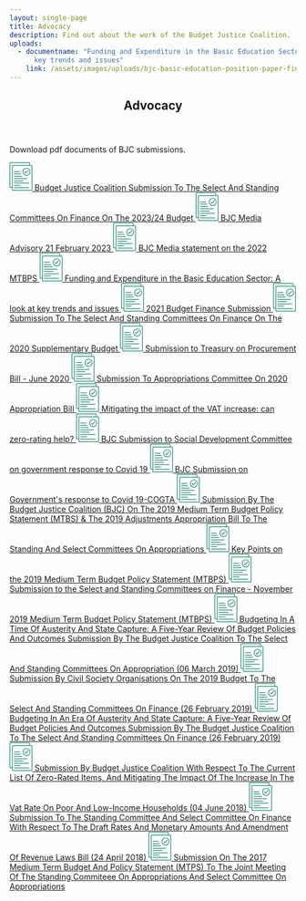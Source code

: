 ```yaml
---
layout: single-page
title: Advocacy
description: Find out about the work of the Budget Justice Coalition.
uploads:
  - documentname: "Funding and Expenditure in the Basic Education Sector: A look at
      key trends and issues"
    link: /assets/images/uploads/bjc-basic-education-position-paper-final.pdf
---
```


<div class="component-wrapper">
  <div class="content-container">
    <header class="header-cta">
      <h2 class="section-header">Advocacy</h2>
    </header>
    <!-- <article class="bottom-margin">
      <p>Download pdf documents of BJC submissions.</p>
      {% for pdf in page.uploads %}
      <a href="{{ pdf.link }}" class="download-link" download>
        <svg xmlns="http://www.w3.org/2000/svg" width="40" height="50" viewBox="0 0 40 50"><title>document</title><g id="ae05b3af-da16-4236-99d2-0726b6765807" data-name="Layer 2"><g id="bf02b67b-9ad3-4ecd-b59f-7ad7a3fe1c9e" data-name="Layer 1"><path d="M38.39,5.06H35.73V1.63A1.62,1.62,0,0,0,34.12,0H1.62A1.62,1.62,0,0,0,0,1.63V43.31a1.62,1.62,0,0,0,1.62,1.62H4.28v3.44A1.62,1.62,0,0,0,5.89,50h32.5A1.62,1.62,0,0,0,40,48.37V6.7a1.63,1.63,0,0,0-1.61-1.64ZM1.62,43.71a.4.4,0,0,1-.41-.4V1.63a.41.41,0,0,1,.41-.41h32.5a.41.41,0,0,1,.4.41V5.06H5.89A1.63,1.63,0,0,0,4.28,6.7v37Zm37.17,4.66a.41.41,0,0,1-.4.41H5.89a.42.42,0,0,1-.41-.41V6.7a.41.41,0,0,1,.41-.41h32.5a.4.4,0,0,1,.4.41Z" fill="#238a74"/><path d="M30,9.91a6.89,6.89,0,1,0,6.8,6.89A6.86,6.86,0,0,0,30,9.91Zm0,12.55A5.67,5.67,0,1,1,35.6,16.8,5.64,5.64,0,0,1,30,22.46Z" fill="#238a74"/><path d="M32.44,14.07l-4,4-.8-1.39a.59.59,0,0,0-.82-.22.6.6,0,0,0-.22.83L27.8,19.4a.65.65,0,0,0,.45.3h.08a.56.56,0,0,0,.42-.18l4.54-4.59a.6.6,0,0,0,0-.86.59.59,0,0,0-.85,0Z" fill="#238a74"/><path d="M8.08,17.22h9.48a.61.61,0,0,0,0-1.22H8.08a.61.61,0,0,0,0,1.22Z" fill="#238a74"/><path d="M8.08,21.21H19.53a.61.61,0,0,0,.61-.61.61.61,0,0,0-.61-.61H8.08a.61.61,0,0,0-.61.61A.61.61,0,0,0,8.08,21.21Z" fill="#238a74"/><path d="M8.08,25.2H21.6a.62.62,0,0,0,0-1.23H8.08a.62.62,0,0,0,0,1.23Z" fill="#238a74"/><path d="M8.08,29.18H30.8a.61.61,0,0,0,.61-.61A.61.61,0,0,0,30.8,28H8.08a.61.61,0,0,0-.61.61A.61.61,0,0,0,8.08,29.18Z" fill="#238a74"/><path d="M8.08,33.18H23.76a.61.61,0,0,0,0-1.22H8.08a.61.61,0,0,0,0,1.22Z" fill="#238a74"/><path d="M33.43,36H8.08a.61.61,0,0,0,0,1.22H33.43a.61.61,0,1,0,0-1.22Z" fill="#238a74"/><path d="M8.08,41.16H18.6a.61.61,0,0,0,0-1.22H8.08a.61.61,0,0,0,0,1.22Z" fill="#238a74"/><path d="M33.43,43.93H8.08a.61.61,0,0,0,0,1.22H33.43a.61.61,0,0,0,0-1.22Z" fill="#238a74"/></g></g></svg>
        {{ pdf.documentname }}
        {% endfor %}
      </a>
    </article> -->
    <article class="bottom-margin">
      <p>Download pdf documents of BJC submissions.</p>
      <a href="/assets/downloads/2023BudgetBJCSubmissiontotheFinanceCommittees.pdf" class="download-link" download>
        <svg xmlns="http://www.w3.org/2000/svg" width="40" height="50" viewBox="0 0 40 50"><title>document</title><g id="ae05b3af-da16-4236-99d2-0726b6765807" data-name="Layer 2"><g id="bf02b67b-9ad3-4ecd-b59f-7ad7a3fe1c9e" data-name="Layer 1"><path d="M38.39,5.06H35.73V1.63A1.62,1.62,0,0,0,34.12,0H1.62A1.62,1.62,0,0,0,0,1.63V43.31a1.62,1.62,0,0,0,1.62,1.62H4.28v3.44A1.62,1.62,0,0,0,5.89,50h32.5A1.62,1.62,0,0,0,40,48.37V6.7a1.63,1.63,0,0,0-1.61-1.64ZM1.62,43.71a.4.4,0,0,1-.41-.4V1.63a.41.41,0,0,1,.41-.41h32.5a.41.41,0,0,1,.4.41V5.06H5.89A1.63,1.63,0,0,0,4.28,6.7v37Zm37.17,4.66a.41.41,0,0,1-.4.41H5.89a.42.42,0,0,1-.41-.41V6.7a.41.41,0,0,1,.41-.41h32.5a.4.4,0,0,1,.4.41Z" fill="#238a74"/><path d="M30,9.91a6.89,6.89,0,1,0,6.8,6.89A6.86,6.86,0,0,0,30,9.91Zm0,12.55A5.67,5.67,0,1,1,35.6,16.8,5.64,5.64,0,0,1,30,22.46Z" fill="#238a74"/><path d="M32.44,14.07l-4,4-.8-1.39a.59.59,0,0,0-.82-.22.6.6,0,0,0-.22.83L27.8,19.4a.65.65,0,0,0,.45.3h.08a.56.56,0,0,0,.42-.18l4.54-4.59a.6.6,0,0,0,0-.86.59.59,0,0,0-.85,0Z" fill="#238a74"/><path d="M8.08,17.22h9.48a.61.61,0,0,0,0-1.22H8.08a.61.61,0,0,0,0,1.22Z" fill="#238a74"/><path d="M8.08,21.21H19.53a.61.61,0,0,0,.61-.61.61.61,0,0,0-.61-.61H8.08a.61.61,0,0,0-.61.61A.61.61,0,0,0,8.08,21.21Z" fill="#238a74"/><path d="M8.08,25.2H21.6a.62.62,0,0,0,0-1.23H8.08a.62.62,0,0,0,0,1.23Z" fill="#238a74"/><path d="M8.08,29.18H30.8a.61.61,0,0,0,.61-.61A.61.61,0,0,0,30.8,28H8.08a.61.61,0,0,0-.61.61A.61.61,0,0,0,8.08,29.18Z" fill="#238a74"/><path d="M8.08,33.18H23.76a.61.61,0,0,0,0-1.22H8.08a.61.61,0,0,0,0,1.22Z" fill="#238a74"/><path d="M33.43,36H8.08a.61.61,0,0,0,0,1.22H33.43a.61.61,0,1,0,0-1.22Z" fill="#238a74"/><path d="M8.08,41.16H18.6a.61.61,0,0,0,0-1.22H8.08a.61.61,0,0,0,0,1.22Z" fill="#238a74"/><path d="M33.43,43.93H8.08a.61.61,0,0,0,0,1.22H33.43a.61.61,0,0,0,0-1.22Z" fill="#238a74"/></g></g></svg>
        Budget Justice Coalition Submission To The Select And Standing Committees On Finance On The 2023/24 Budget
      </a>
      <a href="/assets/downloads/BJC-MediaAdvisory-21February2023.pdf" class="download-link" download>
        <svg xmlns="http://www.w3.org/2000/svg" width="40" height="50" viewBox="0 0 40 50"><title>document</title><g id="ae05b3af-da16-4236-99d2-0726b6765807" data-name="Layer 2"><g id="bf02b67b-9ad3-4ecd-b59f-7ad7a3fe1c9e" data-name="Layer 1"><path d="M38.39,5.06H35.73V1.63A1.62,1.62,0,0,0,34.12,0H1.62A1.62,1.62,0,0,0,0,1.63V43.31a1.62,1.62,0,0,0,1.62,1.62H4.28v3.44A1.62,1.62,0,0,0,5.89,50h32.5A1.62,1.62,0,0,0,40,48.37V6.7a1.63,1.63,0,0,0-1.61-1.64ZM1.62,43.71a.4.4,0,0,1-.41-.4V1.63a.41.41,0,0,1,.41-.41h32.5a.41.41,0,0,1,.4.41V5.06H5.89A1.63,1.63,0,0,0,4.28,6.7v37Zm37.17,4.66a.41.41,0,0,1-.4.41H5.89a.42.42,0,0,1-.41-.41V6.7a.41.41,0,0,1,.41-.41h32.5a.4.4,0,0,1,.4.41Z" fill="#238a74"/><path d="M30,9.91a6.89,6.89,0,1,0,6.8,6.89A6.86,6.86,0,0,0,30,9.91Zm0,12.55A5.67,5.67,0,1,1,35.6,16.8,5.64,5.64,0,0,1,30,22.46Z" fill="#238a74"/><path d="M32.44,14.07l-4,4-.8-1.39a.59.59,0,0,0-.82-.22.6.6,0,0,0-.22.83L27.8,19.4a.65.65,0,0,0,.45.3h.08a.56.56,0,0,0,.42-.18l4.54-4.59a.6.6,0,0,0,0-.86.59.59,0,0,0-.85,0Z" fill="#238a74"/><path d="M8.08,17.22h9.48a.61.61,0,0,0,0-1.22H8.08a.61.61,0,0,0,0,1.22Z" fill="#238a74"/><path d="M8.08,21.21H19.53a.61.61,0,0,0,.61-.61.61.61,0,0,0-.61-.61H8.08a.61.61,0,0,0-.61.61A.61.61,0,0,0,8.08,21.21Z" fill="#238a74"/><path d="M8.08,25.2H21.6a.62.62,0,0,0,0-1.23H8.08a.62.62,0,0,0,0,1.23Z" fill="#238a74"/><path d="M8.08,29.18H30.8a.61.61,0,0,0,.61-.61A.61.61,0,0,0,30.8,28H8.08a.61.61,0,0,0-.61.61A.61.61,0,0,0,8.08,29.18Z" fill="#238a74"/><path d="M8.08,33.18H23.76a.61.61,0,0,0,0-1.22H8.08a.61.61,0,0,0,0,1.22Z" fill="#238a74"/><path d="M33.43,36H8.08a.61.61,0,0,0,0,1.22H33.43a.61.61,0,1,0,0-1.22Z" fill="#238a74"/><path d="M8.08,41.16H18.6a.61.61,0,0,0,0-1.22H8.08a.61.61,0,0,0,0,1.22Z" fill="#238a74"/><path d="M33.43,43.93H8.08a.61.61,0,0,0,0,1.22H33.43a.61.61,0,0,0,0-1.22Z" fill="#238a74"/></g></g></svg>
        BJC Media Advisory 21 February 2023
      </a>
      <a href="/assets/downloads/BJCMediastatementonthe2022MTBPS.pdf" class="download-link" download>
        <svg xmlns="http://www.w3.org/2000/svg" width="40" height="50" viewBox="0 0 40 50"><title>document</title><g id="ae05b3af-da16-4236-99d2-0726b6765807" data-name="Layer 2"><g id="bf02b67b-9ad3-4ecd-b59f-7ad7a3fe1c9e" data-name="Layer 1"><path d="M38.39,5.06H35.73V1.63A1.62,1.62,0,0,0,34.12,0H1.62A1.62,1.62,0,0,0,0,1.63V43.31a1.62,1.62,0,0,0,1.62,1.62H4.28v3.44A1.62,1.62,0,0,0,5.89,50h32.5A1.62,1.62,0,0,0,40,48.37V6.7a1.63,1.63,0,0,0-1.61-1.64ZM1.62,43.71a.4.4,0,0,1-.41-.4V1.63a.41.41,0,0,1,.41-.41h32.5a.41.41,0,0,1,.4.41V5.06H5.89A1.63,1.63,0,0,0,4.28,6.7v37Zm37.17,4.66a.41.41,0,0,1-.4.41H5.89a.42.42,0,0,1-.41-.41V6.7a.41.41,0,0,1,.41-.41h32.5a.4.4,0,0,1,.4.41Z" fill="#238a74"/><path d="M30,9.91a6.89,6.89,0,1,0,6.8,6.89A6.86,6.86,0,0,0,30,9.91Zm0,12.55A5.67,5.67,0,1,1,35.6,16.8,5.64,5.64,0,0,1,30,22.46Z" fill="#238a74"/><path d="M32.44,14.07l-4,4-.8-1.39a.59.59,0,0,0-.82-.22.6.6,0,0,0-.22.83L27.8,19.4a.65.65,0,0,0,.45.3h.08a.56.56,0,0,0,.42-.18l4.54-4.59a.6.6,0,0,0,0-.86.59.59,0,0,0-.85,0Z" fill="#238a74"/><path d="M8.08,17.22h9.48a.61.61,0,0,0,0-1.22H8.08a.61.61,0,0,0,0,1.22Z" fill="#238a74"/><path d="M8.08,21.21H19.53a.61.61,0,0,0,.61-.61.61.61,0,0,0-.61-.61H8.08a.61.61,0,0,0-.61.61A.61.61,0,0,0,8.08,21.21Z" fill="#238a74"/><path d="M8.08,25.2H21.6a.62.62,0,0,0,0-1.23H8.08a.62.62,0,0,0,0,1.23Z" fill="#238a74"/><path d="M8.08,29.18H30.8a.61.61,0,0,0,.61-.61A.61.61,0,0,0,30.8,28H8.08a.61.61,0,0,0-.61.61A.61.61,0,0,0,8.08,29.18Z" fill="#238a74"/><path d="M8.08,33.18H23.76a.61.61,0,0,0,0-1.22H8.08a.61.61,0,0,0,0,1.22Z" fill="#238a74"/><path d="M33.43,36H8.08a.61.61,0,0,0,0,1.22H33.43a.61.61,0,1,0,0-1.22Z" fill="#238a74"/><path d="M8.08,41.16H18.6a.61.61,0,0,0,0-1.22H8.08a.61.61,0,0,0,0,1.22Z" fill="#238a74"/><path d="M33.43,43.93H8.08a.61.61,0,0,0,0,1.22H33.43a.61.61,0,0,0,0-1.22Z" fill="#238a74"/></g></g></svg>
        BJC Media statement on the 2022 MTBPS
      </a>
      <a href="/assets/downloads/funding-and-expenditure-in the-basic-education-sector.pdf" class="download-link" download>
        <svg xmlns="http://www.w3.org/2000/svg" width="40" height="50" viewBox="0 0 40 50"><title>document</title><g id="ae05b3af-da16-4236-99d2-0726b6765807" data-name="Layer 2"><g id="bf02b67b-9ad3-4ecd-b59f-7ad7a3fe1c9e" data-name="Layer 1"><path d="M38.39,5.06H35.73V1.63A1.62,1.62,0,0,0,34.12,0H1.62A1.62,1.62,0,0,0,0,1.63V43.31a1.62,1.62,0,0,0,1.62,1.62H4.28v3.44A1.62,1.62,0,0,0,5.89,50h32.5A1.62,1.62,0,0,0,40,48.37V6.7a1.63,1.63,0,0,0-1.61-1.64ZM1.62,43.71a.4.4,0,0,1-.41-.4V1.63a.41.41,0,0,1,.41-.41h32.5a.41.41,0,0,1,.4.41V5.06H5.89A1.63,1.63,0,0,0,4.28,6.7v37Zm37.17,4.66a.41.41,0,0,1-.4.41H5.89a.42.42,0,0,1-.41-.41V6.7a.41.41,0,0,1,.41-.41h32.5a.4.4,0,0,1,.4.41Z" fill="#238a74"/><path d="M30,9.91a6.89,6.89,0,1,0,6.8,6.89A6.86,6.86,0,0,0,30,9.91Zm0,12.55A5.67,5.67,0,1,1,35.6,16.8,5.64,5.64,0,0,1,30,22.46Z" fill="#238a74"/><path d="M32.44,14.07l-4,4-.8-1.39a.59.59,0,0,0-.82-.22.6.6,0,0,0-.22.83L27.8,19.4a.65.65,0,0,0,.45.3h.08a.56.56,0,0,0,.42-.18l4.54-4.59a.6.6,0,0,0,0-.86.59.59,0,0,0-.85,0Z" fill="#238a74"/><path d="M8.08,17.22h9.48a.61.61,0,0,0,0-1.22H8.08a.61.61,0,0,0,0,1.22Z" fill="#238a74"/><path d="M8.08,21.21H19.53a.61.61,0,0,0,.61-.61.61.61,0,0,0-.61-.61H8.08a.61.61,0,0,0-.61.61A.61.61,0,0,0,8.08,21.21Z" fill="#238a74"/><path d="M8.08,25.2H21.6a.62.62,0,0,0,0-1.23H8.08a.62.62,0,0,0,0,1.23Z" fill="#238a74"/><path d="M8.08,29.18H30.8a.61.61,0,0,0,.61-.61A.61.61,0,0,0,30.8,28H8.08a.61.61,0,0,0-.61.61A.61.61,0,0,0,8.08,29.18Z" fill="#238a74"/><path d="M8.08,33.18H23.76a.61.61,0,0,0,0-1.22H8.08a.61.61,0,0,0,0,1.22Z" fill="#238a74"/><path d="M33.43,36H8.08a.61.61,0,0,0,0,1.22H33.43a.61.61,0,1,0,0-1.22Z" fill="#238a74"/><path d="M8.08,41.16H18.6a.61.61,0,0,0,0-1.22H8.08a.61.61,0,0,0,0,1.22Z" fill="#238a74"/><path d="M33.43,43.93H8.08a.61.61,0,0,0,0,1.22H33.43a.61.61,0,0,0,0-1.22Z" fill="#238a74"/></g></g></svg>
        Funding and Expenditure in the Basic Education Sector: A look at key trends and issues
      </a>
      <a href="/assets/downloads/2021BudgetFinanceSubmission.pdf" class="download-link" download>
        <svg xmlns="http://www.w3.org/2000/svg" width="40" height="50" viewBox="0 0 40 50"><title>document</title><g id="ae05b3af-da16-4236-99d2-0726b6765807" data-name="Layer 2"><g id="bf02b67b-9ad3-4ecd-b59f-7ad7a3fe1c9e" data-name="Layer 1"><path d="M38.39,5.06H35.73V1.63A1.62,1.62,0,0,0,34.12,0H1.62A1.62,1.62,0,0,0,0,1.63V43.31a1.62,1.62,0,0,0,1.62,1.62H4.28v3.44A1.62,1.62,0,0,0,5.89,50h32.5A1.62,1.62,0,0,0,40,48.37V6.7a1.63,1.63,0,0,0-1.61-1.64ZM1.62,43.71a.4.4,0,0,1-.41-.4V1.63a.41.41,0,0,1,.41-.41h32.5a.41.41,0,0,1,.4.41V5.06H5.89A1.63,1.63,0,0,0,4.28,6.7v37Zm37.17,4.66a.41.41,0,0,1-.4.41H5.89a.42.42,0,0,1-.41-.41V6.7a.41.41,0,0,1,.41-.41h32.5a.4.4,0,0,1,.4.41Z" fill="#238a74"/><path d="M30,9.91a6.89,6.89,0,1,0,6.8,6.89A6.86,6.86,0,0,0,30,9.91Zm0,12.55A5.67,5.67,0,1,1,35.6,16.8,5.64,5.64,0,0,1,30,22.46Z" fill="#238a74"/><path d="M32.44,14.07l-4,4-.8-1.39a.59.59,0,0,0-.82-.22.6.6,0,0,0-.22.83L27.8,19.4a.65.65,0,0,0,.45.3h.08a.56.56,0,0,0,.42-.18l4.54-4.59a.6.6,0,0,0,0-.86.59.59,0,0,0-.85,0Z" fill="#238a74"/><path d="M8.08,17.22h9.48a.61.61,0,0,0,0-1.22H8.08a.61.61,0,0,0,0,1.22Z" fill="#238a74"/><path d="M8.08,21.21H19.53a.61.61,0,0,0,.61-.61.61.61,0,0,0-.61-.61H8.08a.61.61,0,0,0-.61.61A.61.61,0,0,0,8.08,21.21Z" fill="#238a74"/><path d="M8.08,25.2H21.6a.62.62,0,0,0,0-1.23H8.08a.62.62,0,0,0,0,1.23Z" fill="#238a74"/><path d="M8.08,29.18H30.8a.61.61,0,0,0,.61-.61A.61.61,0,0,0,30.8,28H8.08a.61.61,0,0,0-.61.61A.61.61,0,0,0,8.08,29.18Z" fill="#238a74"/><path d="M8.08,33.18H23.76a.61.61,0,0,0,0-1.22H8.08a.61.61,0,0,0,0,1.22Z" fill="#238a74"/><path d="M33.43,36H8.08a.61.61,0,0,0,0,1.22H33.43a.61.61,0,1,0,0-1.22Z" fill="#238a74"/><path d="M8.08,41.16H18.6a.61.61,0,0,0,0-1.22H8.08a.61.61,0,0,0,0,1.22Z" fill="#238a74"/><path d="M33.43,43.93H8.08a.61.61,0,0,0,0,1.22H33.43a.61.61,0,0,0,0-1.22Z" fill="#238a74"/></g></g></svg>
        2021 Budget Finance Submission
      </a>
      <a href="/assets/downloads/20200630BJCSUBMISSIONTOFINANCECOMMITTEESONSUPPLEMENTARYBUDGET.pdf" class="download-link" download>
        <svg xmlns="http://www.w3.org/2000/svg" width="40" height="50" viewBox="0 0 40 50"><title>document</title><g id="ae05b3af-da16-4236-99d2-0726b6765807" data-name="Layer 2"><g id="bf02b67b-9ad3-4ecd-b59f-7ad7a3fe1c9e" data-name="Layer 1"><path d="M38.39,5.06H35.73V1.63A1.62,1.62,0,0,0,34.12,0H1.62A1.62,1.62,0,0,0,0,1.63V43.31a1.62,1.62,0,0,0,1.62,1.62H4.28v3.44A1.62,1.62,0,0,0,5.89,50h32.5A1.62,1.62,0,0,0,40,48.37V6.7a1.63,1.63,0,0,0-1.61-1.64ZM1.62,43.71a.4.4,0,0,1-.41-.4V1.63a.41.41,0,0,1,.41-.41h32.5a.41.41,0,0,1,.4.41V5.06H5.89A1.63,1.63,0,0,0,4.28,6.7v37Zm37.17,4.66a.41.41,0,0,1-.4.41H5.89a.42.42,0,0,1-.41-.41V6.7a.41.41,0,0,1,.41-.41h32.5a.4.4,0,0,1,.4.41Z" fill="#238a74"/><path d="M30,9.91a6.89,6.89,0,1,0,6.8,6.89A6.86,6.86,0,0,0,30,9.91Zm0,12.55A5.67,5.67,0,1,1,35.6,16.8,5.64,5.64,0,0,1,30,22.46Z" fill="#238a74"/><path d="M32.44,14.07l-4,4-.8-1.39a.59.59,0,0,0-.82-.22.6.6,0,0,0-.22.83L27.8,19.4a.65.65,0,0,0,.45.3h.08a.56.56,0,0,0,.42-.18l4.54-4.59a.6.6,0,0,0,0-.86.59.59,0,0,0-.85,0Z" fill="#238a74"/><path d="M8.08,17.22h9.48a.61.61,0,0,0,0-1.22H8.08a.61.61,0,0,0,0,1.22Z" fill="#238a74"/><path d="M8.08,21.21H19.53a.61.61,0,0,0,.61-.61.61.61,0,0,0-.61-.61H8.08a.61.61,0,0,0-.61.61A.61.61,0,0,0,8.08,21.21Z" fill="#238a74"/><path d="M8.08,25.2H21.6a.62.62,0,0,0,0-1.23H8.08a.62.62,0,0,0,0,1.23Z" fill="#238a74"/><path d="M8.08,29.18H30.8a.61.61,0,0,0,.61-.61A.61.61,0,0,0,30.8,28H8.08a.61.61,0,0,0-.61.61A.61.61,0,0,0,8.08,29.18Z" fill="#238a74"/><path d="M8.08,33.18H23.76a.61.61,0,0,0,0-1.22H8.08a.61.61,0,0,0,0,1.22Z" fill="#238a74"/><path d="M33.43,36H8.08a.61.61,0,0,0,0,1.22H33.43a.61.61,0,1,0,0-1.22Z" fill="#238a74"/><path d="M8.08,41.16H18.6a.61.61,0,0,0,0-1.22H8.08a.61.61,0,0,0,0,1.22Z" fill="#238a74"/><path d="M33.43,43.93H8.08a.61.61,0,0,0,0,1.22H33.43a.61.61,0,0,0,0-1.22Z" fill="#238a74"/></g></g></svg>
        Submission To The Select And Standing Committees On Finance On The 2020 Supplementary Budget
      </a>
      <a href="/assets/downloads/SubmissiontoTreasuryonProcurementBill_June2020.pdf" class="download-link" download>
        <svg xmlns="http://www.w3.org/2000/svg" width="40" height="50" viewBox="0 0 40 50"><title>document</title><g id="ae05b3af-da16-4236-99d2-0726b6765807" data-name="Layer 2"><g id="bf02b67b-9ad3-4ecd-b59f-7ad7a3fe1c9e" data-name="Layer 1"><path d="M38.39,5.06H35.73V1.63A1.62,1.62,0,0,0,34.12,0H1.62A1.62,1.62,0,0,0,0,1.63V43.31a1.62,1.62,0,0,0,1.62,1.62H4.28v3.44A1.62,1.62,0,0,0,5.89,50h32.5A1.62,1.62,0,0,0,40,48.37V6.7a1.63,1.63,0,0,0-1.61-1.64ZM1.62,43.71a.4.4,0,0,1-.41-.4V1.63a.41.41,0,0,1,.41-.41h32.5a.41.41,0,0,1,.4.41V5.06H5.89A1.63,1.63,0,0,0,4.28,6.7v37Zm37.17,4.66a.41.41,0,0,1-.4.41H5.89a.42.42,0,0,1-.41-.41V6.7a.41.41,0,0,1,.41-.41h32.5a.4.4,0,0,1,.4.41Z" fill="#238a74"/><path d="M30,9.91a6.89,6.89,0,1,0,6.8,6.89A6.86,6.86,0,0,0,30,9.91Zm0,12.55A5.67,5.67,0,1,1,35.6,16.8,5.64,5.64,0,0,1,30,22.46Z" fill="#238a74"/><path d="M32.44,14.07l-4,4-.8-1.39a.59.59,0,0,0-.82-.22.6.6,0,0,0-.22.83L27.8,19.4a.65.65,0,0,0,.45.3h.08a.56.56,0,0,0,.42-.18l4.54-4.59a.6.6,0,0,0,0-.86.59.59,0,0,0-.85,0Z" fill="#238a74"/><path d="M8.08,17.22h9.48a.61.61,0,0,0,0-1.22H8.08a.61.61,0,0,0,0,1.22Z" fill="#238a74"/><path d="M8.08,21.21H19.53a.61.61,0,0,0,.61-.61.61.61,0,0,0-.61-.61H8.08a.61.61,0,0,0-.61.61A.61.61,0,0,0,8.08,21.21Z" fill="#238a74"/><path d="M8.08,25.2H21.6a.62.62,0,0,0,0-1.23H8.08a.62.62,0,0,0,0,1.23Z" fill="#238a74"/><path d="M8.08,29.18H30.8a.61.61,0,0,0,.61-.61A.61.61,0,0,0,30.8,28H8.08a.61.61,0,0,0-.61.61A.61.61,0,0,0,8.08,29.18Z" fill="#238a74"/><path d="M8.08,33.18H23.76a.61.61,0,0,0,0-1.22H8.08a.61.61,0,0,0,0,1.22Z" fill="#238a74"/><path d="M33.43,36H8.08a.61.61,0,0,0,0,1.22H33.43a.61.61,0,1,0,0-1.22Z" fill="#238a74"/><path d="M8.08,41.16H18.6a.61.61,0,0,0,0-1.22H8.08a.61.61,0,0,0,0,1.22Z" fill="#238a74"/><path d="M33.43,43.93H8.08a.61.61,0,0,0,0,1.22H33.43a.61.61,0,0,0,0-1.22Z" fill="#238a74"/></g></g></svg>
        Submission to Treasury on Procurement Bill - June 2020
      </a>
      <a href="/assets/downloads/Submission-To-Appropriations-Committee-On-2020-Appropriation-Bill-bjc.pdf" class="download-link" download>
        <svg xmlns="http://www.w3.org/2000/svg" width="40" height="50" viewBox="0 0 40 50"><title>document</title><g id="ae05b3af-da16-4236-99d2-0726b6765807" data-name="Layer 2"><g id="bf02b67b-9ad3-4ecd-b59f-7ad7a3fe1c9e" data-name="Layer 1"><path d="M38.39,5.06H35.73V1.63A1.62,1.62,0,0,0,34.12,0H1.62A1.62,1.62,0,0,0,0,1.63V43.31a1.62,1.62,0,0,0,1.62,1.62H4.28v3.44A1.62,1.62,0,0,0,5.89,50h32.5A1.62,1.62,0,0,0,40,48.37V6.7a1.63,1.63,0,0,0-1.61-1.64ZM1.62,43.71a.4.4,0,0,1-.41-.4V1.63a.41.41,0,0,1,.41-.41h32.5a.41.41,0,0,1,.4.41V5.06H5.89A1.63,1.63,0,0,0,4.28,6.7v37Zm37.17,4.66a.41.41,0,0,1-.4.41H5.89a.42.42,0,0,1-.41-.41V6.7a.41.41,0,0,1,.41-.41h32.5a.4.4,0,0,1,.4.41Z" fill="#238a74"/><path d="M30,9.91a6.89,6.89,0,1,0,6.8,6.89A6.86,6.86,0,0,0,30,9.91Zm0,12.55A5.67,5.67,0,1,1,35.6,16.8,5.64,5.64,0,0,1,30,22.46Z" fill="#238a74"/><path d="M32.44,14.07l-4,4-.8-1.39a.59.59,0,0,0-.82-.22.6.6,0,0,0-.22.83L27.8,19.4a.65.65,0,0,0,.45.3h.08a.56.56,0,0,0,.42-.18l4.54-4.59a.6.6,0,0,0,0-.86.59.59,0,0,0-.85,0Z" fill="#238a74"/><path d="M8.08,17.22h9.48a.61.61,0,0,0,0-1.22H8.08a.61.61,0,0,0,0,1.22Z" fill="#238a74"/><path d="M8.08,21.21H19.53a.61.61,0,0,0,.61-.61.61.61,0,0,0-.61-.61H8.08a.61.61,0,0,0-.61.61A.61.61,0,0,0,8.08,21.21Z" fill="#238a74"/><path d="M8.08,25.2H21.6a.62.62,0,0,0,0-1.23H8.08a.62.62,0,0,0,0,1.23Z" fill="#238a74"/><path d="M8.08,29.18H30.8a.61.61,0,0,0,.61-.61A.61.61,0,0,0,30.8,28H8.08a.61.61,0,0,0-.61.61A.61.61,0,0,0,8.08,29.18Z" fill="#238a74"/><path d="M8.08,33.18H23.76a.61.61,0,0,0,0-1.22H8.08a.61.61,0,0,0,0,1.22Z" fill="#238a74"/><path d="M33.43,36H8.08a.61.61,0,0,0,0,1.22H33.43a.61.61,0,1,0,0-1.22Z" fill="#238a74"/><path d="M8.08,41.16H18.6a.61.61,0,0,0,0-1.22H8.08a.61.61,0,0,0,0,1.22Z" fill="#238a74"/><path d="M33.43,43.93H8.08a.61.61,0,0,0,0,1.22H33.43a.61.61,0,0,0,0-1.22Z" fill="#238a74"/></g></g></svg>
        Submission To Appropriations Committee On 2020 Appropriation Bill
      </a>
      <a href="/assets/downloads/Mitigating-the-impact-of-VAT-increase-by-extending-zero-rating-IEJ-report-09-08-18.pdf" class="download-link" download>
        <svg xmlns="http://www.w3.org/2000/svg" width="40" height="50" viewBox="0 0 40 50"><title>document</title><g id="ae05b3af-da16-4236-99d2-0726b6765807" data-name="Layer 2"><g id="bf02b67b-9ad3-4ecd-b59f-7ad7a3fe1c9e" data-name="Layer 1"><path d="M38.39,5.06H35.73V1.63A1.62,1.62,0,0,0,34.12,0H1.62A1.62,1.62,0,0,0,0,1.63V43.31a1.62,1.62,0,0,0,1.62,1.62H4.28v3.44A1.62,1.62,0,0,0,5.89,50h32.5A1.62,1.62,0,0,0,40,48.37V6.7a1.63,1.63,0,0,0-1.61-1.64ZM1.62,43.71a.4.4,0,0,1-.41-.4V1.63a.41.41,0,0,1,.41-.41h32.5a.41.41,0,0,1,.4.41V5.06H5.89A1.63,1.63,0,0,0,4.28,6.7v37Zm37.17,4.66a.41.41,0,0,1-.4.41H5.89a.42.42,0,0,1-.41-.41V6.7a.41.41,0,0,1,.41-.41h32.5a.4.4,0,0,1,.4.41Z" fill="#238a74"/><path d="M30,9.91a6.89,6.89,0,1,0,6.8,6.89A6.86,6.86,0,0,0,30,9.91Zm0,12.55A5.67,5.67,0,1,1,35.6,16.8,5.64,5.64,0,0,1,30,22.46Z" fill="#238a74"/><path d="M32.44,14.07l-4,4-.8-1.39a.59.59,0,0,0-.82-.22.6.6,0,0,0-.22.83L27.8,19.4a.65.65,0,0,0,.45.3h.08a.56.56,0,0,0,.42-.18l4.54-4.59a.6.6,0,0,0,0-.86.59.59,0,0,0-.85,0Z" fill="#238a74"/><path d="M8.08,17.22h9.48a.61.61,0,0,0,0-1.22H8.08a.61.61,0,0,0,0,1.22Z" fill="#238a74"/><path d="M8.08,21.21H19.53a.61.61,0,0,0,.61-.61.61.61,0,0,0-.61-.61H8.08a.61.61,0,0,0-.61.61A.61.61,0,0,0,8.08,21.21Z" fill="#238a74"/><path d="M8.08,25.2H21.6a.62.62,0,0,0,0-1.23H8.08a.62.62,0,0,0,0,1.23Z" fill="#238a74"/><path d="M8.08,29.18H30.8a.61.61,0,0,0,.61-.61A.61.61,0,0,0,30.8,28H8.08a.61.61,0,0,0-.61.61A.61.61,0,0,0,8.08,29.18Z" fill="#238a74"/><path d="M8.08,33.18H23.76a.61.61,0,0,0,0-1.22H8.08a.61.61,0,0,0,0,1.22Z" fill="#238a74"/><path d="M33.43,36H8.08a.61.61,0,0,0,0,1.22H33.43a.61.61,0,1,0,0-1.22Z" fill="#238a74"/><path d="M8.08,41.16H18.6a.61.61,0,0,0,0-1.22H8.08a.61.61,0,0,0,0,1.22Z" fill="#238a74"/><path d="M33.43,43.93H8.08a.61.61,0,0,0,0,1.22H33.43a.61.61,0,0,0,0-1.22Z" fill="#238a74"/></g></g></svg>
        Mitigating the impact of the VAT increase: can zero-rating help?
      </a>
      <a href="/assets/downloads/BJC-Submission-to-Social-Development-Committee-on-government-response-to-Covid-19.pdf" class="download-link" download>
        <svg xmlns="http://www.w3.org/2000/svg" width="40" height="50" viewBox="0 0 40 50"><title>document</title><g id="ae05b3af-da16-4236-99d2-0726b6765807" data-name="Layer 2"><g id="bf02b67b-9ad3-4ecd-b59f-7ad7a3fe1c9e" data-name="Layer 1"><path d="M38.39,5.06H35.73V1.63A1.62,1.62,0,0,0,34.12,0H1.62A1.62,1.62,0,0,0,0,1.63V43.31a1.62,1.62,0,0,0,1.62,1.62H4.28v3.44A1.62,1.62,0,0,0,5.89,50h32.5A1.62,1.62,0,0,0,40,48.37V6.7a1.63,1.63,0,0,0-1.61-1.64ZM1.62,43.71a.4.4,0,0,1-.41-.4V1.63a.41.41,0,0,1,.41-.41h32.5a.41.41,0,0,1,.4.41V5.06H5.89A1.63,1.63,0,0,0,4.28,6.7v37Zm37.17,4.66a.41.41,0,0,1-.4.41H5.89a.42.42,0,0,1-.41-.41V6.7a.41.41,0,0,1,.41-.41h32.5a.4.4,0,0,1,.4.41Z" fill="#238a74"/><path d="M30,9.91a6.89,6.89,0,1,0,6.8,6.89A6.86,6.86,0,0,0,30,9.91Zm0,12.55A5.67,5.67,0,1,1,35.6,16.8,5.64,5.64,0,0,1,30,22.46Z" fill="#238a74"/><path d="M32.44,14.07l-4,4-.8-1.39a.59.59,0,0,0-.82-.22.6.6,0,0,0-.22.83L27.8,19.4a.65.65,0,0,0,.45.3h.08a.56.56,0,0,0,.42-.18l4.54-4.59a.6.6,0,0,0,0-.86.59.59,0,0,0-.85,0Z" fill="#238a74"/><path d="M8.08,17.22h9.48a.61.61,0,0,0,0-1.22H8.08a.61.61,0,0,0,0,1.22Z" fill="#238a74"/><path d="M8.08,21.21H19.53a.61.61,0,0,0,.61-.61.61.61,0,0,0-.61-.61H8.08a.61.61,0,0,0-.61.61A.61.61,0,0,0,8.08,21.21Z" fill="#238a74"/><path d="M8.08,25.2H21.6a.62.62,0,0,0,0-1.23H8.08a.62.62,0,0,0,0,1.23Z" fill="#238a74"/><path d="M8.08,29.18H30.8a.61.61,0,0,0,.61-.61A.61.61,0,0,0,30.8,28H8.08a.61.61,0,0,0-.61.61A.61.61,0,0,0,8.08,29.18Z" fill="#238a74"/><path d="M8.08,33.18H23.76a.61.61,0,0,0,0-1.22H8.08a.61.61,0,0,0,0,1.22Z" fill="#238a74"/><path d="M33.43,36H8.08a.61.61,0,0,0,0,1.22H33.43a.61.61,0,1,0,0-1.22Z" fill="#238a74"/><path d="M8.08,41.16H18.6a.61.61,0,0,0,0-1.22H8.08a.61.61,0,0,0,0,1.22Z" fill="#238a74"/><path d="M33.43,43.93H8.08a.61.61,0,0,0,0,1.22H33.43a.61.61,0,0,0,0-1.22Z" fill="#238a74"/></g></g></svg>
        BJC Submission to Social Development Committee on government response to Covid 19
      </a>
      <a href="/assets/downloads/BJC-Submission-on-Governments-response to-Covid-19-COGTA.pdf" class="download-link" download>
        <svg xmlns="http://www.w3.org/2000/svg" width="40" height="50" viewBox="0 0 40 50"><title>document</title><g id="ae05b3af-da16-4236-99d2-0726b6765807" data-name="Layer 2"><g id="bf02b67b-9ad3-4ecd-b59f-7ad7a3fe1c9e" data-name="Layer 1"><path d="M38.39,5.06H35.73V1.63A1.62,1.62,0,0,0,34.12,0H1.62A1.62,1.62,0,0,0,0,1.63V43.31a1.62,1.62,0,0,0,1.62,1.62H4.28v3.44A1.62,1.62,0,0,0,5.89,50h32.5A1.62,1.62,0,0,0,40,48.37V6.7a1.63,1.63,0,0,0-1.61-1.64ZM1.62,43.71a.4.4,0,0,1-.41-.4V1.63a.41.41,0,0,1,.41-.41h32.5a.41.41,0,0,1,.4.41V5.06H5.89A1.63,1.63,0,0,0,4.28,6.7v37Zm37.17,4.66a.41.41,0,0,1-.4.41H5.89a.42.42,0,0,1-.41-.41V6.7a.41.41,0,0,1,.41-.41h32.5a.4.4,0,0,1,.4.41Z" fill="#238a74"/><path d="M30,9.91a6.89,6.89,0,1,0,6.8,6.89A6.86,6.86,0,0,0,30,9.91Zm0,12.55A5.67,5.67,0,1,1,35.6,16.8,5.64,5.64,0,0,1,30,22.46Z" fill="#238a74"/><path d="M32.44,14.07l-4,4-.8-1.39a.59.59,0,0,0-.82-.22.6.6,0,0,0-.22.83L27.8,19.4a.65.65,0,0,0,.45.3h.08a.56.56,0,0,0,.42-.18l4.54-4.59a.6.6,0,0,0,0-.86.59.59,0,0,0-.85,0Z" fill="#238a74"/><path d="M8.08,17.22h9.48a.61.61,0,0,0,0-1.22H8.08a.61.61,0,0,0,0,1.22Z" fill="#238a74"/><path d="M8.08,21.21H19.53a.61.61,0,0,0,.61-.61.61.61,0,0,0-.61-.61H8.08a.61.61,0,0,0-.61.61A.61.61,0,0,0,8.08,21.21Z" fill="#238a74"/><path d="M8.08,25.2H21.6a.62.62,0,0,0,0-1.23H8.08a.62.62,0,0,0,0,1.23Z" fill="#238a74"/><path d="M8.08,29.18H30.8a.61.61,0,0,0,.61-.61A.61.61,0,0,0,30.8,28H8.08a.61.61,0,0,0-.61.61A.61.61,0,0,0,8.08,29.18Z" fill="#238a74"/><path d="M8.08,33.18H23.76a.61.61,0,0,0,0-1.22H8.08a.61.61,0,0,0,0,1.22Z" fill="#238a74"/><path d="M33.43,36H8.08a.61.61,0,0,0,0,1.22H33.43a.61.61,0,1,0,0-1.22Z" fill="#238a74"/><path d="M8.08,41.16H18.6a.61.61,0,0,0,0-1.22H8.08a.61.61,0,0,0,0,1.22Z" fill="#238a74"/><path d="M33.43,43.93H8.08a.61.61,0,0,0,0,1.22H33.43a.61.61,0,0,0,0-1.22Z" fill="#238a74"/></g></g></svg>
        BJC Submission on Government's response to Covid 19-COGTA
      </a>
      <a href="/assets/downloads/Final-2019-Appropriations-Submission-by-the-budget-justice-coalition.pdf" class="download-link" download>
        <svg xmlns="http://www.w3.org/2000/svg" width="40" height="50" viewBox="0 0 40 50"><title>document</title><g id="ae05b3af-da16-4236-99d2-0726b6765807" data-name="Layer 2"><g id="bf02b67b-9ad3-4ecd-b59f-7ad7a3fe1c9e" data-name="Layer 1"><path d="M38.39,5.06H35.73V1.63A1.62,1.62,0,0,0,34.12,0H1.62A1.62,1.62,0,0,0,0,1.63V43.31a1.62,1.62,0,0,0,1.62,1.62H4.28v3.44A1.62,1.62,0,0,0,5.89,50h32.5A1.62,1.62,0,0,0,40,48.37V6.7a1.63,1.63,0,0,0-1.61-1.64ZM1.62,43.71a.4.4,0,0,1-.41-.4V1.63a.41.41,0,0,1,.41-.41h32.5a.41.41,0,0,1,.4.41V5.06H5.89A1.63,1.63,0,0,0,4.28,6.7v37Zm37.17,4.66a.41.41,0,0,1-.4.41H5.89a.42.42,0,0,1-.41-.41V6.7a.41.41,0,0,1,.41-.41h32.5a.4.4,0,0,1,.4.41Z" fill="#238a74"/><path d="M30,9.91a6.89,6.89,0,1,0,6.8,6.89A6.86,6.86,0,0,0,30,9.91Zm0,12.55A5.67,5.67,0,1,1,35.6,16.8,5.64,5.64,0,0,1,30,22.46Z" fill="#238a74"/><path d="M32.44,14.07l-4,4-.8-1.39a.59.59,0,0,0-.82-.22.6.6,0,0,0-.22.83L27.8,19.4a.65.65,0,0,0,.45.3h.08a.56.56,0,0,0,.42-.18l4.54-4.59a.6.6,0,0,0,0-.86.59.59,0,0,0-.85,0Z" fill="#238a74"/><path d="M8.08,17.22h9.48a.61.61,0,0,0,0-1.22H8.08a.61.61,0,0,0,0,1.22Z" fill="#238a74"/><path d="M8.08,21.21H19.53a.61.61,0,0,0,.61-.61.61.61,0,0,0-.61-.61H8.08a.61.61,0,0,0-.61.61A.61.61,0,0,0,8.08,21.21Z" fill="#238a74"/><path d="M8.08,25.2H21.6a.62.62,0,0,0,0-1.23H8.08a.62.62,0,0,0,0,1.23Z" fill="#238a74"/><path d="M8.08,29.18H30.8a.61.61,0,0,0,.61-.61A.61.61,0,0,0,30.8,28H8.08a.61.61,0,0,0-.61.61A.61.61,0,0,0,8.08,29.18Z" fill="#238a74"/><path d="M8.08,33.18H23.76a.61.61,0,0,0,0-1.22H8.08a.61.61,0,0,0,0,1.22Z" fill="#238a74"/><path d="M33.43,36H8.08a.61.61,0,0,0,0,1.22H33.43a.61.61,0,1,0,0-1.22Z" fill="#238a74"/><path d="M8.08,41.16H18.6a.61.61,0,0,0,0-1.22H8.08a.61.61,0,0,0,0,1.22Z" fill="#238a74"/><path d="M33.43,43.93H8.08a.61.61,0,0,0,0,1.22H33.43a.61.61,0,0,0,0-1.22Z" fill="#238a74"/></g></g></svg>
        Submission By The Budget Justice Coalition (BJC) On The 2019 Medium Term Budget Policy Statement (MTBS) &amp; The 2019 Adjustments Appropriation Bill To The Standing And Select Committees On Appropriations
      </a>
      <a href="/assets/downloads/2019-11-BJC-Key-Points-from-the-MTBPS.pdf" class="download-link" download>
        <svg xmlns="http://www.w3.org/2000/svg" width="40" height="50" viewBox="0 0 40 50"><title>document</title><g id="ae05b3af-da16-4236-99d2-0726b6765807" data-name="Layer 2"><g id="bf02b67b-9ad3-4ecd-b59f-7ad7a3fe1c9e" data-name="Layer 1"><path d="M38.39,5.06H35.73V1.63A1.62,1.62,0,0,0,34.12,0H1.62A1.62,1.62,0,0,0,0,1.63V43.31a1.62,1.62,0,0,0,1.62,1.62H4.28v3.44A1.62,1.62,0,0,0,5.89,50h32.5A1.62,1.62,0,0,0,40,48.37V6.7a1.63,1.63,0,0,0-1.61-1.64ZM1.62,43.71a.4.4,0,0,1-.41-.4V1.63a.41.41,0,0,1,.41-.41h32.5a.41.41,0,0,1,.4.41V5.06H5.89A1.63,1.63,0,0,0,4.28,6.7v37Zm37.17,4.66a.41.41,0,0,1-.4.41H5.89a.42.42,0,0,1-.41-.41V6.7a.41.41,0,0,1,.41-.41h32.5a.4.4,0,0,1,.4.41Z" fill="#238a74"/><path d="M30,9.91a6.89,6.89,0,1,0,6.8,6.89A6.86,6.86,0,0,0,30,9.91Zm0,12.55A5.67,5.67,0,1,1,35.6,16.8,5.64,5.64,0,0,1,30,22.46Z" fill="#238a74"/><path d="M32.44,14.07l-4,4-.8-1.39a.59.59,0,0,0-.82-.22.6.6,0,0,0-.22.83L27.8,19.4a.65.65,0,0,0,.45.3h.08a.56.56,0,0,0,.42-.18l4.54-4.59a.6.6,0,0,0,0-.86.59.59,0,0,0-.85,0Z" fill="#238a74"/><path d="M8.08,17.22h9.48a.61.61,0,0,0,0-1.22H8.08a.61.61,0,0,0,0,1.22Z" fill="#238a74"/><path d="M8.08,21.21H19.53a.61.61,0,0,0,.61-.61.61.61,0,0,0-.61-.61H8.08a.61.61,0,0,0-.61.61A.61.61,0,0,0,8.08,21.21Z" fill="#238a74"/><path d="M8.08,25.2H21.6a.62.62,0,0,0,0-1.23H8.08a.62.62,0,0,0,0,1.23Z" fill="#238a74"/><path d="M8.08,29.18H30.8a.61.61,0,0,0,.61-.61A.61.61,0,0,0,30.8,28H8.08a.61.61,0,0,0-.61.61A.61.61,0,0,0,8.08,29.18Z" fill="#238a74"/><path d="M8.08,33.18H23.76a.61.61,0,0,0,0-1.22H8.08a.61.61,0,0,0,0,1.22Z" fill="#238a74"/><path d="M33.43,36H8.08a.61.61,0,0,0,0,1.22H33.43a.61.61,0,1,0,0-1.22Z" fill="#238a74"/><path d="M8.08,41.16H18.6a.61.61,0,0,0,0-1.22H8.08a.61.61,0,0,0,0,1.22Z" fill="#238a74"/><path d="M33.43,43.93H8.08a.61.61,0,0,0,0,1.22H33.43a.61.61,0,0,0,0-1.22Z" fill="#238a74"/></g></g></svg>
        Key Points on the 2019 Medium Term Budget Policy Statement (MTBPS)
      </a>
      <a href="/assets/downloads/BJC-MTBPS-Finance-Submission-2019.pdf" class="download-link" download>
        <svg xmlns="http://www.w3.org/2000/svg" width="40" height="50" viewBox="0 0 40 50"><title>document</title><g id="ae05b3af-da16-4236-99d2-0726b6765807" data-name="Layer 2"><g id="bf02b67b-9ad3-4ecd-b59f-7ad7a3fe1c9e" data-name="Layer 1"><path d="M38.39,5.06H35.73V1.63A1.62,1.62,0,0,0,34.12,0H1.62A1.62,1.62,0,0,0,0,1.63V43.31a1.62,1.62,0,0,0,1.62,1.62H4.28v3.44A1.62,1.62,0,0,0,5.89,50h32.5A1.62,1.62,0,0,0,40,48.37V6.7a1.63,1.63,0,0,0-1.61-1.64ZM1.62,43.71a.4.4,0,0,1-.41-.4V1.63a.41.41,0,0,1,.41-.41h32.5a.41.41,0,0,1,.4.41V5.06H5.89A1.63,1.63,0,0,0,4.28,6.7v37Zm37.17,4.66a.41.41,0,0,1-.4.41H5.89a.42.42,0,0,1-.41-.41V6.7a.41.41,0,0,1,.41-.41h32.5a.4.4,0,0,1,.4.41Z" fill="#238a74"/><path d="M30,9.91a6.89,6.89,0,1,0,6.8,6.89A6.86,6.86,0,0,0,30,9.91Zm0,12.55A5.67,5.67,0,1,1,35.6,16.8,5.64,5.64,0,0,1,30,22.46Z" fill="#238a74"/><path d="M32.44,14.07l-4,4-.8-1.39a.59.59,0,0,0-.82-.22.6.6,0,0,0-.22.83L27.8,19.4a.65.65,0,0,0,.45.3h.08a.56.56,0,0,0,.42-.18l4.54-4.59a.6.6,0,0,0,0-.86.59.59,0,0,0-.85,0Z" fill="#238a74"/><path d="M8.08,17.22h9.48a.61.61,0,0,0,0-1.22H8.08a.61.61,0,0,0,0,1.22Z" fill="#238a74"/><path d="M8.08,21.21H19.53a.61.61,0,0,0,.61-.61.61.61,0,0,0-.61-.61H8.08a.61.61,0,0,0-.61.61A.61.61,0,0,0,8.08,21.21Z" fill="#238a74"/><path d="M8.08,25.2H21.6a.62.62,0,0,0,0-1.23H8.08a.62.62,0,0,0,0,1.23Z" fill="#238a74"/><path d="M8.08,29.18H30.8a.61.61,0,0,0,.61-.61A.61.61,0,0,0,30.8,28H8.08a.61.61,0,0,0-.61.61A.61.61,0,0,0,8.08,29.18Z" fill="#238a74"/><path d="M8.08,33.18H23.76a.61.61,0,0,0,0-1.22H8.08a.61.61,0,0,0,0,1.22Z" fill="#238a74"/><path d="M33.43,36H8.08a.61.61,0,0,0,0,1.22H33.43a.61.61,0,1,0,0-1.22Z" fill="#238a74"/><path d="M8.08,41.16H18.6a.61.61,0,0,0,0-1.22H8.08a.61.61,0,0,0,0,1.22Z" fill="#238a74"/><path d="M33.43,43.93H8.08a.61.61,0,0,0,0,1.22H33.43a.61.61,0,0,0,0-1.22Z" fill="#238a74"/></g></g></svg>
        Submission to the Select and Standing Committees on Finance - November 2019 Medium Term Budget Policy Statement (MTBPS)
      </a>
      <a href="/assets/downloads/Submission-to-Select-and-Standing-Committees-on-Appropriations-06-March-2019.pdf" class="download-link" download>
        <svg xmlns="http://www.w3.org/2000/svg" width="40" height="50" viewBox="0 0 40 50"><title>document</title><g id="ae05b3af-da16-4236-99d2-0726b6765807" data-name="Layer 2"><g id="bf02b67b-9ad3-4ecd-b59f-7ad7a3fe1c9e" data-name="Layer 1"><path d="M38.39,5.06H35.73V1.63A1.62,1.62,0,0,0,34.12,0H1.62A1.62,1.62,0,0,0,0,1.63V43.31a1.62,1.62,0,0,0,1.62,1.62H4.28v3.44A1.62,1.62,0,0,0,5.89,50h32.5A1.62,1.62,0,0,0,40,48.37V6.7a1.63,1.63,0,0,0-1.61-1.64ZM1.62,43.71a.4.4,0,0,1-.41-.4V1.63a.41.41,0,0,1,.41-.41h32.5a.41.41,0,0,1,.4.41V5.06H5.89A1.63,1.63,0,0,0,4.28,6.7v37Zm37.17,4.66a.41.41,0,0,1-.4.41H5.89a.42.42,0,0,1-.41-.41V6.7a.41.41,0,0,1,.41-.41h32.5a.4.4,0,0,1,.4.41Z" fill="#238a74"/><path d="M30,9.91a6.89,6.89,0,1,0,6.8,6.89A6.86,6.86,0,0,0,30,9.91Zm0,12.55A5.67,5.67,0,1,1,35.6,16.8,5.64,5.64,0,0,1,30,22.46Z" fill="#238a74"/><path d="M32.44,14.07l-4,4-.8-1.39a.59.59,0,0,0-.82-.22.6.6,0,0,0-.22.83L27.8,19.4a.65.65,0,0,0,.45.3h.08a.56.56,0,0,0,.42-.18l4.54-4.59a.6.6,0,0,0,0-.86.59.59,0,0,0-.85,0Z" fill="#238a74"/><path d="M8.08,17.22h9.48a.61.61,0,0,0,0-1.22H8.08a.61.61,0,0,0,0,1.22Z" fill="#238a74"/><path d="M8.08,21.21H19.53a.61.61,0,0,0,.61-.61.61.61,0,0,0-.61-.61H8.08a.61.61,0,0,0-.61.61A.61.61,0,0,0,8.08,21.21Z" fill="#238a74"/><path d="M8.08,25.2H21.6a.62.62,0,0,0,0-1.23H8.08a.62.62,0,0,0,0,1.23Z" fill="#238a74"/><path d="M8.08,29.18H30.8a.61.61,0,0,0,.61-.61A.61.61,0,0,0,30.8,28H8.08a.61.61,0,0,0-.61.61A.61.61,0,0,0,8.08,29.18Z" fill="#238a74"/><path d="M8.08,33.18H23.76a.61.61,0,0,0,0-1.22H8.08a.61.61,0,0,0,0,1.22Z" fill="#238a74"/><path d="M33.43,36H8.08a.61.61,0,0,0,0,1.22H33.43a.61.61,0,1,0,0-1.22Z" fill="#238a74"/><path d="M8.08,41.16H18.6a.61.61,0,0,0,0-1.22H8.08a.61.61,0,0,0,0,1.22Z" fill="#238a74"/><path d="M33.43,43.93H8.08a.61.61,0,0,0,0,1.22H33.43a.61.61,0,0,0,0-1.22Z" fill="#238a74"/></g></g></svg>
        Budgeting In A Time Of Austerity And State Capture: A Five-Year Review Of Budget Policies And Outcomes Submission By The Budget Justice Coalition To The Select And Standing Committees On Appropriation (06 March 2019)
      </a>
      <a href="/assets/downloads/Submission-by-Civil-Society-Organisations-on-the-2019-Budget.pdf" class="download-link" download>
        <svg xmlns="http://www.w3.org/2000/svg" width="40" height="50" viewBox="0 0 40 50"><title>document</title><g id="ae05b3af-da16-4236-99d2-0726b6765807" data-name="Layer 2"><g id="bf02b67b-9ad3-4ecd-b59f-7ad7a3fe1c9e" data-name="Layer 1"><path d="M38.39,5.06H35.73V1.63A1.62,1.62,0,0,0,34.12,0H1.62A1.62,1.62,0,0,0,0,1.63V43.31a1.62,1.62,0,0,0,1.62,1.62H4.28v3.44A1.62,1.62,0,0,0,5.89,50h32.5A1.62,1.62,0,0,0,40,48.37V6.7a1.63,1.63,0,0,0-1.61-1.64ZM1.62,43.71a.4.4,0,0,1-.41-.4V1.63a.41.41,0,0,1,.41-.41h32.5a.41.41,0,0,1,.4.41V5.06H5.89A1.63,1.63,0,0,0,4.28,6.7v37Zm37.17,4.66a.41.41,0,0,1-.4.41H5.89a.42.42,0,0,1-.41-.41V6.7a.41.41,0,0,1,.41-.41h32.5a.4.4,0,0,1,.4.41Z" fill="#238a74"/><path d="M30,9.91a6.89,6.89,0,1,0,6.8,6.89A6.86,6.86,0,0,0,30,9.91Zm0,12.55A5.67,5.67,0,1,1,35.6,16.8,5.64,5.64,0,0,1,30,22.46Z" fill="#238a74"/><path d="M32.44,14.07l-4,4-.8-1.39a.59.59,0,0,0-.82-.22.6.6,0,0,0-.22.83L27.8,19.4a.65.65,0,0,0,.45.3h.08a.56.56,0,0,0,.42-.18l4.54-4.59a.6.6,0,0,0,0-.86.59.59,0,0,0-.85,0Z" fill="#238a74"/><path d="M8.08,17.22h9.48a.61.61,0,0,0,0-1.22H8.08a.61.61,0,0,0,0,1.22Z" fill="#238a74"/><path d="M8.08,21.21H19.53a.61.61,0,0,0,.61-.61.61.61,0,0,0-.61-.61H8.08a.61.61,0,0,0-.61.61A.61.61,0,0,0,8.08,21.21Z" fill="#238a74"/><path d="M8.08,25.2H21.6a.62.62,0,0,0,0-1.23H8.08a.62.62,0,0,0,0,1.23Z" fill="#238a74"/><path d="M8.08,29.18H30.8a.61.61,0,0,0,.61-.61A.61.61,0,0,0,30.8,28H8.08a.61.61,0,0,0-.61.61A.61.61,0,0,0,8.08,29.18Z" fill="#238a74"/><path d="M8.08,33.18H23.76a.61.61,0,0,0,0-1.22H8.08a.61.61,0,0,0,0,1.22Z" fill="#238a74"/><path d="M33.43,36H8.08a.61.61,0,0,0,0,1.22H33.43a.61.61,0,1,0,0-1.22Z" fill="#238a74"/><path d="M8.08,41.16H18.6a.61.61,0,0,0,0-1.22H8.08a.61.61,0,0,0,0,1.22Z" fill="#238a74"/><path d="M33.43,43.93H8.08a.61.61,0,0,0,0,1.22H33.43a.61.61,0,0,0,0-1.22Z" fill="#238a74"/></g></g></svg>
        Submission By Civil Society Organisations On The 2019 Budget To The Select And Standing Committees On Finance (26 February 2019)
      </a>
      <a href="/assets/downloads/Budget-Justice-Coalition-5-year-Review-Submission-to-Finance-Committees.pdf" class="download-link" download>
        <svg xmlns="http://www.w3.org/2000/svg" width="40" height="50" viewBox="0 0 40 50"><title>document</title><g id="ae05b3af-da16-4236-99d2-0726b6765807" data-name="Layer 2"><g id="bf02b67b-9ad3-4ecd-b59f-7ad7a3fe1c9e" data-name="Layer 1"><path d="M38.39,5.06H35.73V1.63A1.62,1.62,0,0,0,34.12,0H1.62A1.62,1.62,0,0,0,0,1.63V43.31a1.62,1.62,0,0,0,1.62,1.62H4.28v3.44A1.62,1.62,0,0,0,5.89,50h32.5A1.62,1.62,0,0,0,40,48.37V6.7a1.63,1.63,0,0,0-1.61-1.64ZM1.62,43.71a.4.4,0,0,1-.41-.4V1.63a.41.41,0,0,1,.41-.41h32.5a.41.41,0,0,1,.4.41V5.06H5.89A1.63,1.63,0,0,0,4.28,6.7v37Zm37.17,4.66a.41.41,0,0,1-.4.41H5.89a.42.42,0,0,1-.41-.41V6.7a.41.41,0,0,1,.41-.41h32.5a.4.4,0,0,1,.4.41Z" fill="#238a74"/><path d="M30,9.91a6.89,6.89,0,1,0,6.8,6.89A6.86,6.86,0,0,0,30,9.91Zm0,12.55A5.67,5.67,0,1,1,35.6,16.8,5.64,5.64,0,0,1,30,22.46Z" fill="#238a74"/><path d="M32.44,14.07l-4,4-.8-1.39a.59.59,0,0,0-.82-.22.6.6,0,0,0-.22.83L27.8,19.4a.65.65,0,0,0,.45.3h.08a.56.56,0,0,0,.42-.18l4.54-4.59a.6.6,0,0,0,0-.86.59.59,0,0,0-.85,0Z" fill="#238a74"/><path d="M8.08,17.22h9.48a.61.61,0,0,0,0-1.22H8.08a.61.61,0,0,0,0,1.22Z" fill="#238a74"/><path d="M8.08,21.21H19.53a.61.61,0,0,0,.61-.61.61.61,0,0,0-.61-.61H8.08a.61.61,0,0,0-.61.61A.61.61,0,0,0,8.08,21.21Z" fill="#238a74"/><path d="M8.08,25.2H21.6a.62.62,0,0,0,0-1.23H8.08a.62.62,0,0,0,0,1.23Z" fill="#238a74"/><path d="M8.08,29.18H30.8a.61.61,0,0,0,.61-.61A.61.61,0,0,0,30.8,28H8.08a.61.61,0,0,0-.61.61A.61.61,0,0,0,8.08,29.18Z" fill="#238a74"/><path d="M8.08,33.18H23.76a.61.61,0,0,0,0-1.22H8.08a.61.61,0,0,0,0,1.22Z" fill="#238a74"/><path d="M33.43,36H8.08a.61.61,0,0,0,0,1.22H33.43a.61.61,0,1,0,0-1.22Z" fill="#238a74"/><path d="M8.08,41.16H18.6a.61.61,0,0,0,0-1.22H8.08a.61.61,0,0,0,0,1.22Z" fill="#238a74"/><path d="M33.43,43.93H8.08a.61.61,0,0,0,0,1.22H33.43a.61.61,0,0,0,0-1.22Z" fill="#238a74"/></g></g></svg>
        Budgeting In An Era Of Austerity And State Capture: A Five-Year Review Of Budget Policies And Outcomes Submission By The Budget Justice Coalition To The Select And Standing Committees On Finance (26 February 2019)
      </a>
      <a href="Submission-by-Budget-Justice-Coalition-to-exper-panel.pdf" class="download-link" download>
          <svg xmlns="http://www.w3.org/2000/svg" width="40" height="50" viewBox="0 0 40 50"><title>document</title><g id="ae05b3af-da16-4236-99d2-0726b6765807" data-name="Layer 2"><g id="bf02b67b-9ad3-4ecd-b59f-7ad7a3fe1c9e" data-name="Layer 1"><path d="M38.39,5.06H35.73V1.63A1.62,1.62,0,0,0,34.12,0H1.62A1.62,1.62,0,0,0,0,1.63V43.31a1.62,1.62,0,0,0,1.62,1.62H4.28v3.44A1.62,1.62,0,0,0,5.89,50h32.5A1.62,1.62,0,0,0,40,48.37V6.7a1.63,1.63,0,0,0-1.61-1.64ZM1.62,43.71a.4.4,0,0,1-.41-.4V1.63a.41.41,0,0,1,.41-.41h32.5a.41.41,0,0,1,.4.41V5.06H5.89A1.63,1.63,0,0,0,4.28,6.7v37Zm37.17,4.66a.41.41,0,0,1-.4.41H5.89a.42.42,0,0,1-.41-.41V6.7a.41.41,0,0,1,.41-.41h32.5a.4.4,0,0,1,.4.41Z" fill="#238a74"/><path d="M30,9.91a6.89,6.89,0,1,0,6.8,6.89A6.86,6.86,0,0,0,30,9.91Zm0,12.55A5.67,5.67,0,1,1,35.6,16.8,5.64,5.64,0,0,1,30,22.46Z" fill="#238a74"/><path d="M32.44,14.07l-4,4-.8-1.39a.59.59,0,0,0-.82-.22.6.6,0,0,0-.22.83L27.8,19.4a.65.65,0,0,0,.45.3h.08a.56.56,0,0,0,.42-.18l4.54-4.59a.6.6,0,0,0,0-.86.59.59,0,0,0-.85,0Z" fill="#238a74"/><path d="M8.08,17.22h9.48a.61.61,0,0,0,0-1.22H8.08a.61.61,0,0,0,0,1.22Z" fill="#238a74"/><path d="M8.08,21.21H19.53a.61.61,0,0,0,.61-.61.61.61,0,0,0-.61-.61H8.08a.61.61,0,0,0-.61.61A.61.61,0,0,0,8.08,21.21Z" fill="#238a74"/><path d="M8.08,25.2H21.6a.62.62,0,0,0,0-1.23H8.08a.62.62,0,0,0,0,1.23Z" fill="#238a74"/><path d="M8.08,29.18H30.8a.61.61,0,0,0,.61-.61A.61.61,0,0,0,30.8,28H8.08a.61.61,0,0,0-.61.61A.61.61,0,0,0,8.08,29.18Z" fill="#238a74"/><path d="M8.08,33.18H23.76a.61.61,0,0,0,0-1.22H8.08a.61.61,0,0,0,0,1.22Z" fill="#238a74"/><path d="M33.43,36H8.08a.61.61,0,0,0,0,1.22H33.43a.61.61,0,1,0,0-1.22Z" fill="#238a74"/><path d="M8.08,41.16H18.6a.61.61,0,0,0,0-1.22H8.08a.61.61,0,0,0,0,1.22Z" fill="#238a74"/><path d="M33.43,43.93H8.08a.61.61,0,0,0,0,1.22H33.43a.61.61,0,0,0,0-1.22Z" fill="#238a74"/></g></g></svg>
        Submission By Budget Justice Coalition With Respect To The Current List Of Zero-Rated Items, And Mitigating The Impact Of The Increase In The Vat Rate On Poor And Low-Income Households (04 June 2018)
      </a>
      <a href="/assets/downloads/Parliamentary-submission-in-response-to-Monetary-Bil-24-04-18.pdf" class="download-link" download>
        <svg xmlns="http://www.w3.org/2000/svg" width="40" height="50" viewBox="0 0 40 50"><title>document</title><g id="ae05b3af-da16-4236-99d2-0726b6765807" data-name="Layer 2"><g id="bf02b67b-9ad3-4ecd-b59f-7ad7a3fe1c9e" data-name="Layer 1"><path d="M38.39,5.06H35.73V1.63A1.62,1.62,0,0,0,34.12,0H1.62A1.62,1.62,0,0,0,0,1.63V43.31a1.62,1.62,0,0,0,1.62,1.62H4.28v3.44A1.62,1.62,0,0,0,5.89,50h32.5A1.62,1.62,0,0,0,40,48.37V6.7a1.63,1.63,0,0,0-1.61-1.64ZM1.62,43.71a.4.4,0,0,1-.41-.4V1.63a.41.41,0,0,1,.41-.41h32.5a.41.41,0,0,1,.4.41V5.06H5.89A1.63,1.63,0,0,0,4.28,6.7v37Zm37.17,4.66a.41.41,0,0,1-.4.41H5.89a.42.42,0,0,1-.41-.41V6.7a.41.41,0,0,1,.41-.41h32.5a.4.4,0,0,1,.4.41Z" fill="#238a74"/><path d="M30,9.91a6.89,6.89,0,1,0,6.8,6.89A6.86,6.86,0,0,0,30,9.91Zm0,12.55A5.67,5.67,0,1,1,35.6,16.8,5.64,5.64,0,0,1,30,22.46Z" fill="#238a74"/><path d="M32.44,14.07l-4,4-.8-1.39a.59.59,0,0,0-.82-.22.6.6,0,0,0-.22.83L27.8,19.4a.65.65,0,0,0,.45.3h.08a.56.56,0,0,0,.42-.18l4.54-4.59a.6.6,0,0,0,0-.86.59.59,0,0,0-.85,0Z" fill="#238a74"/><path d="M8.08,17.22h9.48a.61.61,0,0,0,0-1.22H8.08a.61.61,0,0,0,0,1.22Z" fill="#238a74"/><path d="M8.08,21.21H19.53a.61.61,0,0,0,.61-.61.61.61,0,0,0-.61-.61H8.08a.61.61,0,0,0-.61.61A.61.61,0,0,0,8.08,21.21Z" fill="#238a74"/><path d="M8.08,25.2H21.6a.62.62,0,0,0,0-1.23H8.08a.62.62,0,0,0,0,1.23Z" fill="#238a74"/><path d="M8.08,29.18H30.8a.61.61,0,0,0,.61-.61A.61.61,0,0,0,30.8,28H8.08a.61.61,0,0,0-.61.61A.61.61,0,0,0,8.08,29.18Z" fill="#238a74"/><path d="M8.08,33.18H23.76a.61.61,0,0,0,0-1.22H8.08a.61.61,0,0,0,0,1.22Z" fill="#238a74"/><path d="M33.43,36H8.08a.61.61,0,0,0,0,1.22H33.43a.61.61,0,1,0,0-1.22Z" fill="#238a74"/><path d="M8.08,41.16H18.6a.61.61,0,0,0,0-1.22H8.08a.61.61,0,0,0,0,1.22Z" fill="#238a74"/><path d="M33.43,43.93H8.08a.61.61,0,0,0,0,1.22H33.43a.61.61,0,0,0,0-1.22Z" fill="#238a74"/></g></g></svg>
        Submission To The Standing Committee And Select Committee On Finance With Respect To The Draft Rates And Monetary Amounts And Amendment Of Revenue Laws Bill (24 April 2018)
      </a>
      <a href="/assets/downloads/JOINT-CSO-Submission-to-Parliament-on-2017-MTBPS-8-November-2017.pdf" class="download-link" download>
        <svg xmlns="http://www.w3.org/2000/svg" width="40" height="50" viewBox="0 0 40 50"><title>document</title><g id="ae05b3af-da16-4236-99d2-0726b6765807" data-name="Layer 2"><g id="bf02b67b-9ad3-4ecd-b59f-7ad7a3fe1c9e" data-name="Layer 1"><path d="M38.39,5.06H35.73V1.63A1.62,1.62,0,0,0,34.12,0H1.62A1.62,1.62,0,0,0,0,1.63V43.31a1.62,1.62,0,0,0,1.62,1.62H4.28v3.44A1.62,1.62,0,0,0,5.89,50h32.5A1.62,1.62,0,0,0,40,48.37V6.7a1.63,1.63,0,0,0-1.61-1.64ZM1.62,43.71a.4.4,0,0,1-.41-.4V1.63a.41.41,0,0,1,.41-.41h32.5a.41.41,0,0,1,.4.41V5.06H5.89A1.63,1.63,0,0,0,4.28,6.7v37Zm37.17,4.66a.41.41,0,0,1-.4.41H5.89a.42.42,0,0,1-.41-.41V6.7a.41.41,0,0,1,.41-.41h32.5a.4.4,0,0,1,.4.41Z" fill="#238a74"/><path d="M30,9.91a6.89,6.89,0,1,0,6.8,6.89A6.86,6.86,0,0,0,30,9.91Zm0,12.55A5.67,5.67,0,1,1,35.6,16.8,5.64,5.64,0,0,1,30,22.46Z" fill="#238a74"/><path d="M32.44,14.07l-4,4-.8-1.39a.59.59,0,0,0-.82-.22.6.6,0,0,0-.22.83L27.8,19.4a.65.65,0,0,0,.45.3h.08a.56.56,0,0,0,.42-.18l4.54-4.59a.6.6,0,0,0,0-.86.59.59,0,0,0-.85,0Z" fill="#238a74"/><path d="M8.08,17.22h9.48a.61.61,0,0,0,0-1.22H8.08a.61.61,0,0,0,0,1.22Z" fill="#238a74"/><path d="M8.08,21.21H19.53a.61.61,0,0,0,.61-.61.61.61,0,0,0-.61-.61H8.08a.61.61,0,0,0-.61.61A.61.61,0,0,0,8.08,21.21Z" fill="#238a74"/><path d="M8.08,25.2H21.6a.62.62,0,0,0,0-1.23H8.08a.62.62,0,0,0,0,1.23Z" fill="#238a74"/><path d="M8.08,29.18H30.8a.61.61,0,0,0,.61-.61A.61.61,0,0,0,30.8,28H8.08a.61.61,0,0,0-.61.61A.61.61,0,0,0,8.08,29.18Z" fill="#238a74"/><path d="M8.08,33.18H23.76a.61.61,0,0,0,0-1.22H8.08a.61.61,0,0,0,0,1.22Z" fill="#238a74"/><path d="M33.43,36H8.08a.61.61,0,0,0,0,1.22H33.43a.61.61,0,1,0,0-1.22Z" fill="#238a74"/><path d="M8.08,41.16H18.6a.61.61,0,0,0,0-1.22H8.08a.61.61,0,0,0,0,1.22Z" fill="#238a74"/><path d="M33.43,43.93H8.08a.61.61,0,0,0,0,1.22H33.43a.61.61,0,0,0,0-1.22Z" fill="#238a74"/></g></g></svg>
        Submission On The 2017 Medium Term Budget And Policy Statement (MTPS) To The Joint Meeting Of The Standing Commiteee On Appropriations And Select Committee On Appropriations
      </a>
    </article>
  </div>
</div>
